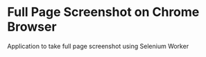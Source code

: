 Full Page Screenshot on Chrome Browser
===
Application to take full page screenshot using Selenium Worker
